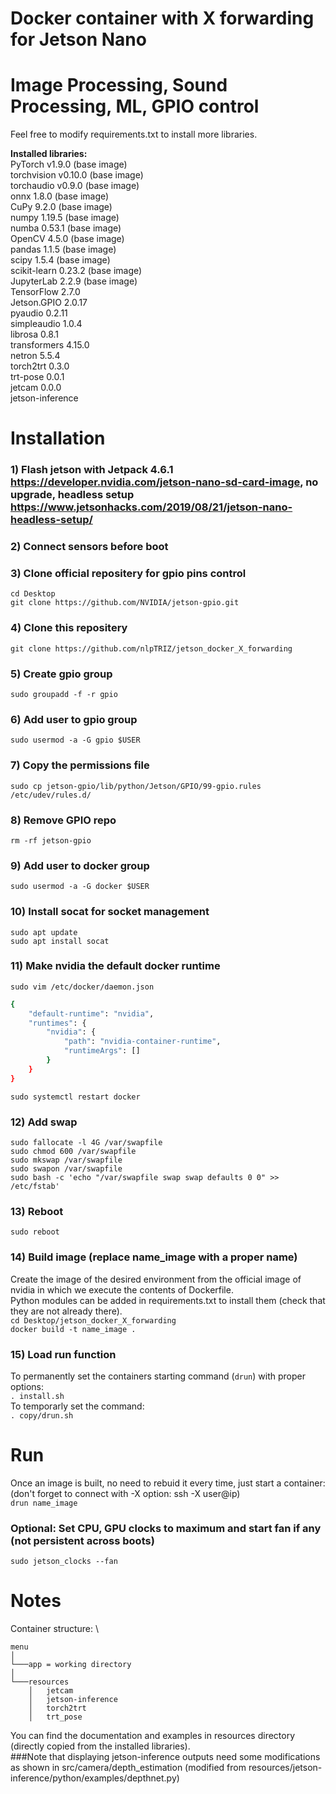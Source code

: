 # Docker container with X forwarding for Jetson Nano
# Image Processing, Sound Processing, ML, GPIO control
Feel free to modify requirements.txt to install more libraries.

**Installed libraries:**\
PyTorch v1.9.0 (base image) \
torchvision v0.10.0 (base image)\
torchaudio v0.9.0 (base image) \
onnx 1.8.0 (base image) \
CuPy 9.2.0 (base image)\
numpy 1.19.5 (base image)\
numba 0.53.1 (base image)\
OpenCV 4.5.0 (base image)\
pandas 1.1.5 (base image)\
scipy 1.5.4 (base image)\
scikit-learn 0.23.2 (base image)\
JupyterLab 2.2.9 (base image)\
TensorFlow 2.7.0\
Jetson.GPIO 2.0.17\
pyaudio 0.2.11\
simpleaudio 1.0.4\
librosa 0.8.1\
transformers 4.15.0\
netron 5.5.4\
torch2trt 0.3.0\
trt-pose 0.0.1\
jetcam 0.0.0\
jetson-inference

# Installation
### 1) Flash jetson with Jetpack 4.6.1 https://developer.nvidia.com/jetson-nano-sd-card-image, no upgrade, headless setup https://www.jetsonhacks.com/2019/08/21/jetson-nano-headless-setup/
### 2) Connect sensors before boot
### 3) Clone official repositery for gpio pins control
`cd Desktop`\
`git clone https://github.com/NVIDIA/jetson-gpio.git`
### 4) Clone this repositery
`git clone https://github.com/nlpTRIZ/jetson_docker_X_forwarding`
### 5) Create gpio group
`sudo groupadd -f -r gpio`
### 6) Add user to gpio group
`sudo usermod -a -G gpio $USER`
### 7) Copy the permissions file
`sudo cp jetson-gpio/lib/python/Jetson/GPIO/99-gpio.rules /etc/udev/rules.d/`
### 8) Remove GPIO repo
`rm -rf jetson-gpio`
### 9) Add user to docker group
`sudo usermod -a -G docker $USER`
### 10) Install socat for socket management
`sudo apt update`\
`sudo apt install socat`
### 11) Make nvidia the default docker runtime
`sudo vim /etc/docker/daemon.json`
```bash
{
    "default-runtime": "nvidia",
    "runtimes": {
        "nvidia": {
            "path": "nvidia-container-runtime",
            "runtimeArgs": []
        }
    }
}
``` 
`sudo systemctl restart docker`
### 12) Add swap
`sudo fallocate -l 4G /var/swapfile`\
`sudo chmod 600 /var/swapfile`\
`sudo mkswap /var/swapfile`\
`sudo swapon /var/swapfile`\
`sudo bash -c 'echo "/var/swapfile swap swap defaults 0 0" >> /etc/fstab'`
### 13) Reboot
`sudo reboot`
### 14) Build image (replace name_image with a proper name)
Create the image of the desired environment from the official image of nvidia in which we execute the contents of Dockerfile.\
Python modules can be added in requirements.txt to install them (check that they are not already there).\
`cd Desktop/jetson_docker_X_forwarding`\
`docker build -t name_image .`
### 15) Load run function
To permanently set the containers starting command (`drun`) with proper options:\
`. install.sh`\
To temporarly set the command:\
`. copy/drun.sh`
# Run
Once an image is built, no need to rebuid it every time, just start a container:\
(don't forget to connect with -X option: ssh -X user@ip)\
`drun name_image`
### Optional: Set CPU, GPU clocks to maximum and start fan if any (not persistent across boots)
`sudo jetson_clocks --fan`

# Notes
Container structure: \
```
menu  
│
└───app = working directory
│   
└───resources
    │   jetcam
    │   jetson-inference
    │   torch2trt
    │   trt_pose
```
You can find the documentation and examples in resources directory (directly copied from the installed libraries). \
###Note that displaying jetson-inference outputs need some modifications as shown in src/camera/depth_estimation (modified from resources/jetson-inference/python/examples/depthnet.py)
